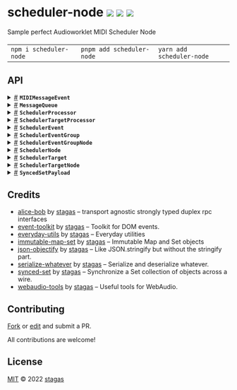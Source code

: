 <h1>
scheduler-node <a href="https://npmjs.org/package/scheduler-node"><img src="https://img.shields.io/badge/npm-v0.0.1-F00.svg?colorA=000"/></a> <a href="src"><img src="https://img.shields.io/badge/loc-486-FFF.svg?colorA=000"/></a> <a href="LICENSE"><img src="https://img.shields.io/badge/license-MIT-F0B.svg?colorA=000"/></a>
</h1>

<p></p>

Sample perfect Audioworklet MIDI Scheduler Node

<h4>
<table><tr><td title="Triple click to select and copy paste">
<code>npm i scheduler-node </code>
</td><td title="Triple click to select and copy paste">
<code>pnpm add scheduler-node </code>
</td><td title="Triple click to select and copy paste">
<code>yarn add scheduler-node</code>
</td></tr></table>
</h4>

## API

<p>  <details id="MIDIMessageEvent$190" title="Class" ><summary><span><a href="#MIDIMessageEvent$190">#</a></span>  <code><strong>MIDIMessageEvent</strong></code>    </summary>  <a href="src/midi.ts#L1">src/midi.ts#L1</a>  <ul>        <p>  <details id="constructor$191" title="Constructor" ><summary><span><a href="#constructor$191">#</a></span>  <code><strong>constructor</strong></code><em>(type, options)</em>    </summary>  <a href="src/midi.ts#L7">src/midi.ts#L7</a>  <ul>    <p>  <details id="new MIDIMessageEvent$192" title="ConstructorSignature" ><summary><span><a href="#new MIDIMessageEvent$192">#</a></span>  <code><strong>new MIDIMessageEvent</strong></code><em>()</em>    </summary>    <ul><p><a href="#MIDIMessageEvent$190">MIDIMessageEvent</a></p>      <p>  <details id="type$193" title="Parameter" ><summary><span><a href="#type$193">#</a></span>  <code><strong>type</strong></code>    </summary>    <ul><p>string</p>        </ul></details><details id="options$194" title="Parameter" ><summary><span><a href="#options$194">#</a></span>  <code><strong>options</strong></code>    </summary>    <ul><p>any</p>        </ul></details></p>  </ul></details></p>    </ul></details><details id="data$195" title="Property" ><summary><span><a href="#data$195">#</a></span>  <code><strong>data</strong></code>    </summary>  <a href="src/midi.ts#L2">src/midi.ts#L2</a>  <ul><p><span>Uint8Array</span></p>        </ul></details><details id="deltaFrame$199" title="Property" ><summary><span><a href="#deltaFrame$199">#</a></span>  <code><strong>deltaFrame</strong></code>    </summary>  <a href="src/midi.ts#L6">src/midi.ts#L6</a>  <ul><p>number</p>        </ul></details><details id="offsetFrame$198" title="Property" ><summary><span><a href="#offsetFrame$198">#</a></span>  <code><strong>offsetFrame</strong></code>    </summary>  <a href="src/midi.ts#L5">src/midi.ts#L5</a>  <ul><p>number</p>        </ul></details><details id="receivedFrame$197" title="Property" ><summary><span><a href="#receivedFrame$197">#</a></span>  <code><strong>receivedFrame</strong></code>    </summary>  <a href="src/midi.ts#L4">src/midi.ts#L4</a>  <ul><p>number</p>        </ul></details><details id="receivedTime$196" title="Property" ><summary><span><a href="#receivedTime$196">#</a></span>  <code><strong>receivedTime</strong></code>    </summary>  <a href="src/midi.ts#L3">src/midi.ts#L3</a>  <ul><p>number</p>        </ul></details></p></ul></details>  <details id="MessageQueue$120" title="Class" ><summary><span><a href="#MessageQueue$120">#</a></span>  <code><strong>MessageQueue</strong></code>    </summary>  <a href="src/message-queue.ts#L1">src/message-queue.ts#L1</a>  <ul>        <p>  <details id="constructor$121" title="Constructor" ><summary><span><a href="#constructor$121">#</a></span>  <code><strong>constructor</strong></code><em>(messageQueue)</em>    </summary>  <a href="src/message-queue.ts#L6">src/message-queue.ts#L6</a>  <ul>    <p>  <details id="new MessageQueue$122" title="ConstructorSignature" ><summary><span><a href="#new MessageQueue$122">#</a></span>  <code><strong>new MessageQueue</strong></code><em>()</em>    </summary>    <ul><p><a href="#MessageQueue$120">MessageQueue</a></p>      <p>  <details id="messageQueue$123" title="Parameter" ><summary><span><a href="#messageQueue$123">#</a></span>  <code><strong>messageQueue</strong></code>  <span><span>&nbsp;=&nbsp;</span>  <code>{}</code></span>  </summary>    <ul><p><span>Partial</span>&lt;<a href="#MessageQueue$120">MessageQueue</a>&gt;</p>        </ul></details></p>  </ul></details></p>    </ul></details><details id="buffer$124" title="Property" ><summary><span><a href="#buffer$124">#</a></span>  <code><strong>buffer</strong></code>  <span><span>&nbsp;=&nbsp;</span>  <code>...</code></span>  </summary>  <a href="src/message-queue.ts#L2">src/message-queue.ts#L2</a>  <ul><p><span>Float64Array</span> | <span>Float32Array</span></p>        </ul></details><details id="readPtr$129" title="Accessor" ><summary><span><a href="#readPtr$129">#</a></span>  <code><strong>readPtr</strong></code>    </summary>  <a href="src/message-queue.ts#L16">src/message-queue.ts#L16</a>  <ul>        </ul></details><details id="writePtr$133" title="Accessor" ><summary><span><a href="#writePtr$133">#</a></span>  <code><strong>writePtr</strong></code>    </summary>  <a href="src/message-queue.ts#L24">src/message-queue.ts#L24</a>  <ul>        </ul></details><details id="clear$137" title="Method" ><summary><span><a href="#clear$137">#</a></span>  <code><strong>clear</strong></code><em>()</em>    </summary>  <a href="src/message-queue.ts#L32">src/message-queue.ts#L32</a>  <ul>    <p>      <p><strong>clear</strong><em>()</em>  &nbsp;=&gt;  <ul><a href="#MessageQueue$120">MessageQueue</a></ul></p></p>    </ul></details><details id="push$139" title="Method" ><summary><span><a href="#push$139">#</a></span>  <code><strong>push</strong></code><em>(values)</em>    </summary>  <a href="src/message-queue.ts#L39">src/message-queue.ts#L39</a>  <ul>    <p>    <details id="values$141" title="Parameter" ><summary><span><a href="#values$141">#</a></span>  <code><strong>values</strong></code>    </summary>    <ul><p>number  []</p>        </ul></details>  <p><strong>push</strong><em>(values)</em>  &nbsp;=&gt;  <ul>void</ul></p></p>    </ul></details><details id="shift$142" title="Method" ><summary><span><a href="#shift$142">#</a></span>  <code><strong>shift</strong></code><em>()</em>    </summary>  <a href="src/message-queue.ts#L48">src/message-queue.ts#L48</a>  <ul>    <p>      <p><strong>shift</strong><em>()</em>  &nbsp;=&gt;  <ul>undefined | number</ul></p></p>    </ul></details><details id="slice$144" title="Method" ><summary><span><a href="#slice$144">#</a></span>  <code><strong>slice</strong></code><em>(length)</em>    </summary>  <a href="src/message-queue.ts#L64">src/message-queue.ts#L64</a>  <ul>    <p>    <details id="length$146" title="Parameter" ><summary><span><a href="#length$146">#</a></span>  <code><strong>length</strong></code>    </summary>    <ul><p>number</p>        </ul></details>  <p><strong>slice</strong><em>(length)</em>  &nbsp;=&gt;  <ul>undefined | <span>Float64Array</span> | <span>Float32Array</span></ul></p></p>    </ul></details><details id="toJSON$125" title="Method" ><summary><span><a href="#toJSON$125">#</a></span>  <code><strong>toJSON</strong></code><em>()</em>    </summary>  <a href="src/message-queue.ts#L10">src/message-queue.ts#L10</a>  <ul>    <p>      <p><strong>toJSON</strong><em>()</em>  &nbsp;=&gt;  <ul>{<p>  <details id="buffer$128" title="Property" ><summary><span><a href="#buffer$128">#</a></span>  <code><strong>buffer</strong></code>  <span><span>&nbsp;=&nbsp;</span>  <code>...</code></span>  </summary>    <ul><p><span>Float64Array</span> | <span>Float32Array</span></p>        </ul></details></p>}</ul></p></p>    </ul></details></p></ul></details>  <details id="SchedulerProcessor$147" title="Class" ><summary><span><a href="#SchedulerProcessor$147">#</a></span>  <code><strong>SchedulerProcessor</strong></code>    </summary>  <a href="src/scheduler-processor.ts#L10">src/scheduler-processor.ts#L10</a>  <ul>        <p>  <details id="constructor$148" title="Constructor" ><summary><span><a href="#constructor$148">#</a></span>  <code><strong>constructor</strong></code><em>()</em>    </summary>  <a href="src/scheduler-processor.ts#L29">src/scheduler-processor.ts#L29</a>  <ul>    <p>  <details id="new SchedulerProcessor$149" title="ConstructorSignature" ><summary><span><a href="#new SchedulerProcessor$149">#</a></span>  <code><strong>new SchedulerProcessor</strong></code><em>()</em>    </summary>    <ul><p><a href="#SchedulerProcessor$147">SchedulerProcessor</a></p>        </ul></details></p>    </ul></details><details id="adjustedStartTime$156" title="Property" ><summary><span><a href="#adjustedStartTime$156">#</a></span>  <code><strong>adjustedStartTime</strong></code>  <span><span>&nbsp;=&nbsp;</span>  <code>0</code></span>  </summary>  <a href="src/scheduler-processor.ts#L19">src/scheduler-processor.ts#L19</a>  <ul><p>number</p>        </ul></details><details id="blockSize$150" title="Property" ><summary><span><a href="#blockSize$150">#</a></span>  <code><strong>blockSize</strong></code>  <span><span>&nbsp;=&nbsp;</span>  <code>128</code></span>  </summary>  <a href="src/scheduler-processor.ts#L11">src/scheduler-processor.ts#L11</a>  <ul><p>number</p>        </ul></details><details id="coeff$154" title="Property" ><summary><span><a href="#coeff$154">#</a></span>  <code><strong>coeff</strong></code>  <span><span>&nbsp;=&nbsp;</span>  <code>1</code></span>  </summary>  <a href="src/scheduler-processor.ts#L17">src/scheduler-processor.ts#L17</a>  <ul><p>number</p>        </ul></details><details id="eventGroups$158" title="Property" ><summary><span><a href="#eventGroups$158">#</a></span>  <code><strong>eventGroups</strong></code>  <span><span>&nbsp;=&nbsp;</span>  <code>...</code></span>  </summary>  <a href="src/scheduler-processor.ts#L22">src/scheduler-processor.ts#L22</a>  <ul><p><span>SyncedSet</span>&lt;<a href="#SchedulerEventGroup$24">SchedulerEventGroup</a>, <code>null</code>&gt;</p>        </ul></details><details id="playbackStartTime$155" title="Property" ><summary><span><a href="#playbackStartTime$155">#</a></span>  <code><strong>playbackStartTime</strong></code>  <span><span>&nbsp;=&nbsp;</span>  <code>0</code></span>  </summary>  <a href="src/scheduler-processor.ts#L18">src/scheduler-processor.ts#L18</a>  <ul><p>number</p>        </ul></details><details id="running$157" title="Property" ><summary><span><a href="#running$157">#</a></span>  <code><strong>running</strong></code>  <span><span>&nbsp;=&nbsp;</span>  <code>false</code></span>  </summary>  <a href="src/scheduler-processor.ts#L20">src/scheduler-processor.ts#L20</a>  <ul><p>boolean</p>        </ul></details><details id="process$167" title="Method" ><summary><span><a href="#process$167">#</a></span>  <code><strong>process</strong></code><em>()</em>    </summary>  <a href="src/scheduler-processor.ts#L65">src/scheduler-processor.ts#L65</a>  <ul>    <p>      <p><strong>process</strong><em>()</em>  &nbsp;=&gt;  <ul>boolean</ul></p></p>    </ul></details><details id="setBpm$164" title="Method" ><summary><span><a href="#setBpm$164">#</a></span>  <code><strong>setBpm</strong></code><em>(bpm)</em>    </summary>  <a href="src/scheduler-processor.ts#L54">src/scheduler-processor.ts#L54</a>  <ul>    <p>    <details id="bpm$166" title="Parameter" ><summary><span><a href="#bpm$166">#</a></span>  <code><strong>bpm</strong></code>    </summary>    <ul><p>number</p>        </ul></details>  <p><strong>setBpm</strong><em>(bpm)</em>  &nbsp;=&gt;  <ul>void</ul></p></p>    </ul></details><details id="start$159" title="Method" ><summary><span><a href="#start$159">#</a></span>  <code><strong>start</strong></code><em>(playbackStartTime)</em>    </summary>  <a href="src/scheduler-processor.ts#L43">src/scheduler-processor.ts#L43</a>  <ul>    <p>    <details id="playbackStartTime$161" title="Parameter" ><summary><span><a href="#playbackStartTime$161">#</a></span>  <code><strong>playbackStartTime</strong></code>  <span><span>&nbsp;=&nbsp;</span>  <code>currentTime</code></span>  </summary>    <ul><p>number</p>        </ul></details>  <p><strong>start</strong><em>(playbackStartTime)</em>  &nbsp;=&gt;  <ul><span>Promise</span>&lt;number&gt;</ul></p></p>    </ul></details><details id="stop$162" title="Method" ><summary><span><a href="#stop$162">#</a></span>  <code><strong>stop</strong></code><em>()</em>    </summary>  <a href="src/scheduler-processor.ts#L50">src/scheduler-processor.ts#L50</a>  <ul>    <p>      <p><strong>stop</strong><em>()</em>  &nbsp;=&gt;  <ul>void</ul></p></p>    </ul></details></p></ul></details>  <details id="SchedulerTargetProcessor$169" title="Class" ><summary><span><a href="#SchedulerTargetProcessor$169">#</a></span>  <code><strong>SchedulerTargetProcessor</strong></code>    </summary>  <a href="src/scheduler-target-processor.ts#L10">src/scheduler-target-processor.ts#L10</a>  <ul>        <p>  <details id="constructor$170" title="Constructor" ><summary><span><a href="#constructor$170">#</a></span>  <code><strong>constructor</strong></code><em>()</em>    </summary>  <a href="src/scheduler-target-processor.ts#L13">src/scheduler-target-processor.ts#L13</a>  <ul>    <p>  <details id="new SchedulerTargetProcessor$171" title="ConstructorSignature" ><summary><span><a href="#new SchedulerTargetProcessor$171">#</a></span>  <code><strong>new SchedulerTargetProcessor</strong></code><em>()</em>    </summary>    <ul><p><a href="#SchedulerTargetProcessor$169">SchedulerTargetProcessor</a></p>        </ul></details></p>    </ul></details><details id="init$173" title="Method" ><summary><span><a href="#init$173">#</a></span>  <code><strong>init</strong></code><em>(buffer)</em>    </summary>  <a href="src/scheduler-target-processor.ts#L24">src/scheduler-target-processor.ts#L24</a>  <ul>    <p>    <details id="buffer$175" title="Parameter" ><summary><span><a href="#buffer$175">#</a></span>  <code><strong>buffer</strong></code>    </summary>    <ul><p><span>Float64Array</span> | <span>Float32Array</span></p>        </ul></details>  <p><strong>init</strong><em>(buffer)</em>  &nbsp;=&gt;  <ul><span>Promise</span>&lt;void&gt;</ul></p></p>    </ul></details><details id="process$185" title="Method" ><summary><span><a href="#process$185">#</a></span>  <code><strong>process</strong></code><em>(inputs, outputs, parameters)</em>    </summary>  <a href="src/scheduler-target-processor.ts#L37">src/scheduler-target-processor.ts#L37</a>  <ul>    <p>    <details id="inputs$187" title="Parameter" ><summary><span><a href="#inputs$187">#</a></span>  <code><strong>inputs</strong></code>    </summary>    <ul><p><span>Float32Array</span>  []  []</p>        </ul></details><details id="outputs$188" title="Parameter" ><summary><span><a href="#outputs$188">#</a></span>  <code><strong>outputs</strong></code>    </summary>    <ul><p><span>Float32Array</span>  []  []</p>        </ul></details><details id="parameters$189" title="Parameter" ><summary><span><a href="#parameters$189">#</a></span>  <code><strong>parameters</strong></code>    </summary>    <ul><p><span>Record</span>&lt;string, <span>Float32Array</span>&gt;</p>        </ul></details>  <p><strong>process</strong><em>(inputs, outputs, parameters)</em>  &nbsp;=&gt;  <ul>boolean</ul></p></p>    </ul></details><details id="processMidiEvents$176" title="Method" ><summary><span><a href="#processMidiEvents$176">#</a></span>  <code><strong>processMidiEvents</strong></code><em>(midiEvents)</em>    </summary>  <a href="src/scheduler-target-processor.ts#L28">src/scheduler-target-processor.ts#L28</a>  <ul>    <p>    <details id="midiEvents$178" title="Parameter" ><summary><span><a href="#midiEvents$178">#</a></span>  <code><strong>midiEvents</strong></code>    </summary>    <ul><p><a href="#MIDIMessageEvent$190">MIDIMessageEvent</a>  []</p>        </ul></details>  <p><strong>processMidiEvents</strong><em>(midiEvents)</em>  &nbsp;=&gt;  <ul>void</ul></p></p>    </ul></details><details id="processWithMidi$179" title="Method" ><summary><span><a href="#processWithMidi$179">#</a></span>  <code><strong>processWithMidi</strong></code><em>(inputs, outputs, parameters, midiEvents)</em>    </summary>  <a href="src/scheduler-target-processor.ts#L30">src/scheduler-target-processor.ts#L30</a>  <ul>    <p>    <details id="inputs$181" title="Parameter" ><summary><span><a href="#inputs$181">#</a></span>  <code><strong>inputs</strong></code>    </summary>    <ul><p><span>Float32Array</span>  []  []</p>        </ul></details><details id="outputs$182" title="Parameter" ><summary><span><a href="#outputs$182">#</a></span>  <code><strong>outputs</strong></code>    </summary>    <ul><p><span>Float32Array</span>  []  []</p>        </ul></details><details id="parameters$183" title="Parameter" ><summary><span><a href="#parameters$183">#</a></span>  <code><strong>parameters</strong></code>    </summary>    <ul><p><span>Record</span>&lt;string, <span>Float32Array</span>&gt;</p>        </ul></details><details id="midiEvents$184" title="Parameter" ><summary><span><a href="#midiEvents$184">#</a></span>  <code><strong>midiEvents</strong></code>    </summary>    <ul><p><a href="#MIDIMessageEvent$190">MIDIMessageEvent</a>  []</p>        </ul></details>  <p><strong>processWithMidi</strong><em>(inputs, outputs, parameters, midiEvents)</em>  &nbsp;=&gt;  <ul>boolean</ul></p></p>    </ul></details></p></ul></details><details id="SchedulerEvent$1" title="Class" ><summary><span><a href="#SchedulerEvent$1">#</a></span>  <code><strong>SchedulerEvent</strong></code>    </summary>  <a href="src/scheduler-event.ts#L9">src/scheduler-event.ts#L9</a>  <ul>        <p>  <details id="constructor$2" title="Constructor" ><summary><span><a href="#constructor$2">#</a></span>  <code><strong>constructor</strong></code><em>(data)</em>    </summary>  <a href="src/scheduler-event.ts#L14">src/scheduler-event.ts#L14</a>  <ul>    <p>  <details id="new SchedulerEvent$3" title="ConstructorSignature" ><summary><span><a href="#new SchedulerEvent$3">#</a></span>  <code><strong>new SchedulerEvent</strong></code><em>()</em>    </summary>    <ul><p><a href="#SchedulerEvent$1">SchedulerEvent</a></p>      <p>  <details id="data$4" title="Parameter" ><summary><span><a href="#data$4">#</a></span>  <code><strong>data</strong></code>  <span><span>&nbsp;=&nbsp;</span>  <code>{}</code></span>  </summary>    <ul><p><span>Partial</span>&lt;<a href="#SchedulerEvent$1">SchedulerEvent</a>&gt;</p>        </ul></details></p>  </ul></details></p>    </ul></details><details id="id$5" title="Property" ><summary><span><a href="#id$5">#</a></span>  <code><strong>id</strong></code>  <span><span>&nbsp;=&nbsp;</span>  <code>...</code></span>  </summary>  <a href="src/scheduler-event.ts#L10">src/scheduler-event.ts#L10</a>  <ul><p>string</p>        </ul></details><details id="midiEvent$6" title="Property" ><summary><span><a href="#midiEvent$6">#</a></span>  <code><strong>midiEvent</strong></code>  <span><span>&nbsp;=&nbsp;</span>  <code>...</code></span>  </summary>  <a href="src/scheduler-event.ts#L12">src/scheduler-event.ts#L12</a>  <ul><p>{<p>  <details id="data$8" title="Property" ><summary><span><a href="#data$8">#</a></span>  <code><strong>data</strong></code>  <span><span>&nbsp;=&nbsp;</span>  <code>...</code></span>  </summary>    <ul><p><span>Uint8Array</span></p>        </ul></details><details id="receivedTime$9" title="Property" ><summary><span><a href="#receivedTime$9">#</a></span>  <code><strong>receivedTime</strong></code>  <span><span>&nbsp;=&nbsp;</span>  <code>0</code></span>  </summary>    <ul><p>number</p>        </ul></details></p>}</p>        </ul></details><details id="toJSON$10" title="Method" ><summary><span><a href="#toJSON$10">#</a></span>  <code><strong>toJSON</strong></code><em>()</em>    </summary>  <a href="src/scheduler-event.ts#L22">src/scheduler-event.ts#L22</a>  <ul>    <p>      <p><strong>toJSON</strong><em>()</em>  &nbsp;=&gt;  <ul>{<p>  <details id="id$13" title="Property" ><summary><span><a href="#id$13">#</a></span>  <code><strong>id</strong></code>  <span><span>&nbsp;=&nbsp;</span>  <code>...</code></span>  </summary>    <ul><p>string</p>        </ul></details><details id="midiEvent$14" title="Property" ><summary><span><a href="#midiEvent$14">#</a></span>  <code><strong>midiEvent</strong></code>  <span><span>&nbsp;=&nbsp;</span>  <code>...</code></span>  </summary>    <ul><p>{<p>  <details id="data$17" title="Property" ><summary><span><a href="#data$17">#</a></span>  <code><strong>data</strong></code>  <span><span>&nbsp;=&nbsp;</span>  <code>...</code></span>  </summary>    <ul><p><span>Uint8Array</span></p>        </ul></details><details id="receivedTime$16" title="Property" ><summary><span><a href="#receivedTime$16">#</a></span>  <code><strong>receivedTime</strong></code>  <span><span>&nbsp;=&nbsp;</span>  <code>...</code></span>  </summary>    <ul><p>number</p>        </ul></details></p>}</p>        </ul></details></p>}</ul></p></p>    </ul></details></p></ul></details><details id="SchedulerEventGroup$24" title="Class" ><summary><span><a href="#SchedulerEventGroup$24">#</a></span>  <code><strong>SchedulerEventGroup</strong></code>    </summary>  <a href="src/scheduler-event.ts#L43">src/scheduler-event.ts#L43</a>  <ul>        <p>  <details id="constructor$25" title="Constructor" ><summary><span><a href="#constructor$25">#</a></span>  <code><strong>constructor</strong></code><em>(eventGroup)</em>    </summary>  <a href="src/scheduler-event.ts#L56">src/scheduler-event.ts#L56</a>  <ul>    <p>  <details id="new SchedulerEventGroup$26" title="ConstructorSignature" ><summary><span><a href="#new SchedulerEventGroup$26">#</a></span>  <code><strong>new SchedulerEventGroup</strong></code><em>()</em>    </summary>    <ul><p><a href="#SchedulerEventGroup$24">SchedulerEventGroup</a></p>      <p>  <details id="eventGroup$27" title="Parameter" ><summary><span><a href="#eventGroup$27">#</a></span>  <code><strong>eventGroup</strong></code>  <span><span>&nbsp;=&nbsp;</span>  <code>{}</code></span>  </summary>    <ul><p><span>Partial</span>&lt;<a href="#SchedulerEventGroup$24">SchedulerEventGroup</a>&gt;</p>        </ul></details></p>  </ul></details></p>    </ul></details><details id="events$30" title="Property" ><summary><span><a href="#events$30">#</a></span>  <code><strong>events</strong></code>  <span><span>&nbsp;=&nbsp;</span>  <code>...</code></span>  </summary>  <a href="src/scheduler-event.ts#L47">src/scheduler-event.ts#L47</a>  <ul><p><span>ImmSet</span>&lt;<a href="#SchedulerEvent$1">SchedulerEvent</a>&gt;</p>        </ul></details><details id="id$28" title="Property" ><summary><span><a href="#id$28">#</a></span>  <code><strong>id</strong></code>  <span><span>&nbsp;=&nbsp;</span>  <code>...</code></span>  </summary>  <a href="src/scheduler-event.ts#L44">src/scheduler-event.ts#L44</a>  <ul><p>string</p>        </ul></details><details id="loopPoints$31" title="Property" ><summary><span><a href="#loopPoints$31">#</a></span>  <code><strong>loopPoints</strong></code>  <span><span>&nbsp;=&nbsp;</span>  <code>...</code></span>  </summary>  <a href="src/scheduler-event.ts#L49">src/scheduler-event.ts#L49</a>  <ul><p><span>Float64Array</span></p>        </ul></details><details id="targets$29" title="Property" ><summary><span><a href="#targets$29">#</a></span>  <code><strong>targets</strong></code>  <span><span>&nbsp;=&nbsp;</span>  <code>...</code></span>  </summary>  <a href="src/scheduler-event.ts#L46">src/scheduler-event.ts#L46</a>  <ul><p><span>ImmSet</span>&lt;<a href="#SchedulerTarget$18">SchedulerTarget</a>&gt;</p>        </ul></details><details id="loop$39" title="Accessor" ><summary><span><a href="#loop$39">#</a></span>  <code><strong>loop</strong></code>    </summary>  <a href="src/scheduler-event.ts#L69">src/scheduler-event.ts#L69</a>  <ul>        </ul></details><details id="loopEnd$47" title="Accessor" ><summary><span><a href="#loopEnd$47">#</a></span>  <code><strong>loopEnd</strong></code>    </summary>  <a href="src/scheduler-event.ts#L83">src/scheduler-event.ts#L83</a>  <ul>        </ul></details><details id="loopStart$43" title="Accessor" ><summary><span><a href="#loopStart$43">#</a></span>  <code><strong>loopStart</strong></code>    </summary>  <a href="src/scheduler-event.ts#L76">src/scheduler-event.ts#L76</a>  <ul>        </ul></details><details id="replaceAllWithNotes$51" title="Method" ><summary><span><a href="#replaceAllWithNotes$51">#</a></span>  <code><strong>replaceAllWithNotes</strong></code><em>(notes)</em>    </summary>  <a href="src/scheduler-event.ts#L90">src/scheduler-event.ts#L90</a>  <ul>    <p>    <details id="notes$53" title="Parameter" ><summary><span><a href="#notes$53">#</a></span>  <code><strong>notes</strong></code>    </summary>    <ul><p>[  number, number, number, number  ]  []</p>        </ul></details>  <p><strong>replaceAllWithNotes</strong><em>(notes)</em>  &nbsp;=&gt;  <ul><span>MIDIMessageEvent</span>  []</ul></p></p>    </ul></details><details id="toJSON$32" title="Method" ><summary><span><a href="#toJSON$32">#</a></span>  <code><strong>toJSON</strong></code><em>()</em>    </summary>  <a href="src/scheduler-event.ts#L60">src/scheduler-event.ts#L60</a>  <ul>    <p>      <p><strong>toJSON</strong><em>()</em>  &nbsp;=&gt;  <ul>{<p>  <details id="events$37" title="Property" ><summary><span><a href="#events$37">#</a></span>  <code><strong>events</strong></code>  <span><span>&nbsp;=&nbsp;</span>  <code>...</code></span>  </summary>    <ul><p><span>ImmSet</span>&lt;<a href="#SchedulerEvent$1">SchedulerEvent</a>&gt;</p>        </ul></details><details id="id$35" title="Property" ><summary><span><a href="#id$35">#</a></span>  <code><strong>id</strong></code>  <span><span>&nbsp;=&nbsp;</span>  <code>...</code></span>  </summary>    <ul><p>string</p>        </ul></details><details id="loopPoints$38" title="Property" ><summary><span><a href="#loopPoints$38">#</a></span>  <code><strong>loopPoints</strong></code>  <span><span>&nbsp;=&nbsp;</span>  <code>...</code></span>  </summary>    <ul><p><span>Float64Array</span></p>        </ul></details><details id="targets$36" title="Property" ><summary><span><a href="#targets$36">#</a></span>  <code><strong>targets</strong></code>  <span><span>&nbsp;=&nbsp;</span>  <code>...</code></span>  </summary>    <ul><p><span>ImmSet</span>&lt;<a href="#SchedulerTarget$18">SchedulerTarget</a>&gt;</p>        </ul></details></p>}</ul></p></p>    </ul></details></p></ul></details><details id="SchedulerEventGroupNode$54" title="Class" ><summary><span><a href="#SchedulerEventGroupNode$54">#</a></span>  <code><strong>SchedulerEventGroupNode</strong></code>    </summary>  <a href="src/scheduler-event.ts#L108">src/scheduler-event.ts#L108</a>  <ul>        <p>  <details id="constructor$55" title="Constructor" ><summary><span><a href="#constructor$55">#</a></span>  <code><strong>constructor</strong></code><em>(schedulerNode)</em>    </summary>  <a href="src/scheduler-event.ts#L111">src/scheduler-event.ts#L111</a>  <ul>    <p>  <details id="new SchedulerEventGroupNode$56" title="ConstructorSignature" ><summary><span><a href="#new SchedulerEventGroupNode$56">#</a></span>  <code><strong>new SchedulerEventGroupNode</strong></code><em>()</em>    </summary>    <ul><p><a href="#SchedulerEventGroupNode$54">SchedulerEventGroupNode</a></p>      <p>  <details id="schedulerNode$57" title="Parameter" ><summary><span><a href="#schedulerNode$57">#</a></span>  <code><strong>schedulerNode</strong></code>    </summary>    <ul><p><a href="#SchedulerNode$71">SchedulerNode</a></p>        </ul></details></p>  </ul></details></p>    </ul></details><details id="eventGroup$58" title="Property" ><summary><span><a href="#eventGroup$58">#</a></span>  <code><strong>eventGroup</strong></code>  <span><span>&nbsp;=&nbsp;</span>  <code>...</code></span>  </summary>  <a href="src/scheduler-event.ts#L109">src/scheduler-event.ts#L109</a>  <ul><p><a href="#SchedulerEventGroup$24">SchedulerEventGroup</a></p>        </ul></details><details id="schedulerNode$59" title="Property" ><summary><span><a href="#schedulerNode$59">#</a></span>  <code><strong>schedulerNode</strong></code>    </summary>    <ul><p><a href="#SchedulerNode$71">SchedulerNode</a></p>        </ul></details><details id="connect$62" title="Method" ><summary><span><a href="#connect$62">#</a></span>  <code><strong>connect</strong></code><em>(targetNode)</em>    </summary>  <a href="src/scheduler-event.ts#L119">src/scheduler-event.ts#L119</a>  <ul>    <p>    <details id="targetNode$64" title="Parameter" ><summary><span><a href="#targetNode$64">#</a></span>  <code><strong>targetNode</strong></code>    </summary>    <ul><p><a href="#SchedulerTargetNode$105">SchedulerTargetNode</a></p>        </ul></details>  <p><strong>connect</strong><em>(targetNode)</em>  &nbsp;=&gt;  <ul><a href="#SchedulerTargetNode$105">SchedulerTargetNode</a></ul></p></p>    </ul></details><details id="destroy$60" title="Method" ><summary><span><a href="#destroy$60">#</a></span>  <code><strong>destroy</strong></code><em>()</em>    </summary>  <a href="src/scheduler-event.ts#L115">src/scheduler-event.ts#L115</a>  <ul>    <p>      <p><strong>destroy</strong><em>()</em>  &nbsp;=&gt;  <ul>void</ul></p></p>    </ul></details><details id="disconnect$65" title="Method" ><summary><span><a href="#disconnect$65">#</a></span>  <code><strong>disconnect</strong></code><em>(targetNode)</em>    </summary>  <a href="src/scheduler-event.ts#L125">src/scheduler-event.ts#L125</a>  <ul>    <p>    <details id="targetNode$67" title="Parameter" ><summary><span><a href="#targetNode$67">#</a></span>  <code><strong>targetNode</strong></code>    </summary>    <ul><p><a href="#SchedulerTargetNode$105">SchedulerTargetNode</a></p>        </ul></details>  <p><strong>disconnect</strong><em>(targetNode)</em>  &nbsp;=&gt;  <ul>void</ul></p></p>    </ul></details></p></ul></details><details id="SchedulerNode$71" title="Class" ><summary><span><a href="#SchedulerNode$71">#</a></span>  <code><strong>SchedulerNode</strong></code>    </summary>  <a href="src/scheduler-node.ts#L17">src/scheduler-node.ts#L17</a>  <ul>        <p>  <details id="constructor$79" title="Constructor" ><summary><span><a href="#constructor$79">#</a></span>  <code><strong>constructor</strong></code><em>(context)</em>    </summary>  <a href="src/scheduler-node.ts#L64">src/scheduler-node.ts#L64</a>  <ul>    <p>  <details id="new SchedulerNode$80" title="ConstructorSignature" ><summary><span><a href="#new SchedulerNode$80">#</a></span>  <code><strong>new SchedulerNode</strong></code><em>()</em>    </summary>    <ul><p><a href="#SchedulerNode$71">SchedulerNode</a></p>      <p>  <details id="context$81" title="Parameter" ><summary><span><a href="#context$81">#</a></span>  <code><strong>context</strong></code>    </summary>    <ul><p><span>BaseAudioContext</span></p>        </ul></details></p>  </ul></details></p>    </ul></details><details id="context$91" title="Property" ><summary><span><a href="#context$91">#</a></span>  <code><strong>context</strong></code>    </summary>    <ul><p><span>BaseAudioContext</span></p>        </ul></details><details id="eventGroups$85" title="Property" ><summary><span><a href="#eventGroups$85">#</a></span>  <code><strong>eventGroups</strong></code>  <span><span>&nbsp;=&nbsp;</span>  <code>...</code></span>  </summary>  <a href="src/scheduler-node.ts#L37">src/scheduler-node.ts#L37</a>  <ul><p><span>SyncedSet</span>&lt;<a href="#SchedulerEventGroup$24">SchedulerEventGroup</a>, <a href="#SyncedSetPayload$68">SyncedSetPayload</a>&gt;</p>        </ul></details><details id="node$82" title="Property" ><summary><span><a href="#node$82">#</a></span>  <code><strong>node</strong></code>    </summary>  <a href="src/scheduler-node.ts#L32">src/scheduler-node.ts#L32</a>  <ul><p><span>AudioWorkletNode</span></p>        </ul></details><details id="targetNodes$84" title="Property" ><summary><span><a href="#targetNodes$84">#</a></span>  <code><strong>targetNodes</strong></code>  <span><span>&nbsp;=&nbsp;</span>  <code>...</code></span>  </summary>  <a href="src/scheduler-node.ts#L35">src/scheduler-node.ts#L35</a>  <ul><p><span>Set</span>&lt;<a href="#SchedulerTargetNode$105">SchedulerTargetNode</a>&gt;</p>        </ul></details><details id="worklet$83" title="Property" ><summary><span><a href="#worklet$83">#</a></span>  <code><strong>worklet</strong></code>    </summary>  <a href="src/scheduler-node.ts#L33">src/scheduler-node.ts#L33</a>  <ul><p><span>Agent</span>&lt;<a href="#SchedulerProcessor$147">SchedulerProcessor</a>, <a href="#SchedulerNode$71">SchedulerNode</a>&gt;</p>        </ul></details><details id="connect$99" title="Method" ><summary><span><a href="#connect$99">#</a></span>  <code><strong>connect</strong></code><em>(targetNode)</em>    </summary>  <a href="src/scheduler-node.ts#L91">src/scheduler-node.ts#L91</a>  <ul>    <p>    <details id="targetNode$101" title="Parameter" ><summary><span><a href="#targetNode$101">#</a></span>  <code><strong>targetNode</strong></code>    </summary>    <ul><p><a href="#SchedulerTargetNode$105">SchedulerTargetNode</a></p>        </ul></details>  <p><strong>connect</strong><em>(targetNode)</em>  &nbsp;=&gt;  <ul><a href="#SchedulerTargetNode$105">SchedulerTargetNode</a></ul></p></p>    </ul></details><details id="createEventGroup$86" title="Method" ><summary><span><a href="#createEventGroup$86">#</a></span>  <code><strong>createEventGroup</strong></code><em>()</em>    </summary>  <a href="src/scheduler-node.ts#L54">src/scheduler-node.ts#L54</a>  <ul>    <p>      <p><strong>createEventGroup</strong><em>()</em>  &nbsp;=&gt;  <ul><a href="#SchedulerEventGroup$24">SchedulerEventGroup</a></ul></p></p>    </ul></details><details id="disconnect$102" title="Method" ><summary><span><a href="#disconnect$102">#</a></span>  <code><strong>disconnect</strong></code><em>(targetNode)</em>    </summary>  <a href="src/scheduler-node.ts#L98">src/scheduler-node.ts#L98</a>  <ul>    <p>    <details id="targetNode$104" title="Parameter" ><summary><span><a href="#targetNode$104">#</a></span>  <code><strong>targetNode</strong></code>    </summary>    <ul><p><a href="#SchedulerTargetNode$105">SchedulerTargetNode</a></p>        </ul></details>  <p><strong>disconnect</strong><em>(targetNode)</em>  &nbsp;=&gt;  <ul>void</ul></p></p>    </ul></details><details id="removeEventGroup$88" title="Method" ><summary><span><a href="#removeEventGroup$88">#</a></span>  <code><strong>removeEventGroup</strong></code><em>(eventGroup)</em>    </summary>  <a href="src/scheduler-node.ts#L60">src/scheduler-node.ts#L60</a>  <ul>    <p>    <details id="eventGroup$90" title="Parameter" ><summary><span><a href="#eventGroup$90">#</a></span>  <code><strong>eventGroup</strong></code>    </summary>    <ul><p><a href="#SchedulerEventGroup$24">SchedulerEventGroup</a></p>        </ul></details>  <p><strong>removeEventGroup</strong><em>(eventGroup)</em>  &nbsp;=&gt;  <ul>void</ul></p></p>    </ul></details><details id="setBpm$96" title="Method" ><summary><span><a href="#setBpm$96">#</a></span>  <code><strong>setBpm</strong></code><em>(bpm)</em>    </summary>  <a href="src/scheduler-node.ts#L87">src/scheduler-node.ts#L87</a>  <ul>    <p>    <details id="bpm$98" title="Parameter" ><summary><span><a href="#bpm$98">#</a></span>  <code><strong>bpm</strong></code>    </summary>    <ul><p>number</p>        </ul></details>  <p><strong>setBpm</strong><em>(bpm)</em>  &nbsp;=&gt;  <ul>void</ul></p></p>    </ul></details><details id="start$92" title="Method" ><summary><span><a href="#start$92">#</a></span>  <code><strong>start</strong></code><em>()</em>    </summary>  <a href="src/scheduler-node.ts#L79">src/scheduler-node.ts#L79</a>  <ul>    <p>      <p><strong>start</strong><em>()</em>  &nbsp;=&gt;  <ul><span>Promise</span>&lt;number&gt;</ul></p></p>    </ul></details><details id="stop$94" title="Method" ><summary><span><a href="#stop$94">#</a></span>  <code><strong>stop</strong></code><em>()</em>    </summary>  <a href="src/scheduler-node.ts#L83">src/scheduler-node.ts#L83</a>  <ul>    <p>      <p><strong>stop</strong><em>()</em>  &nbsp;=&gt;  <ul>void</ul></p></p>    </ul></details><details id="create$76" title="Method" ><summary><span><a href="#create$76">#</a></span>  <code><strong>create</strong></code><em>(context)</em>    </summary>  <a href="src/scheduler-node.ts#L27">src/scheduler-node.ts#L27</a>  <ul>    <p>    <details id="context$78" title="Parameter" ><summary><span><a href="#context$78">#</a></span>  <code><strong>context</strong></code>    </summary>    <ul><p><span>BaseAudioContext</span></p>        </ul></details>  <p><strong>create</strong><em>(context)</em>  &nbsp;=&gt;  <ul><span>Promise</span>&lt;<a href="#SchedulerNode$71">SchedulerNode</a>&gt;</ul></p></p>    </ul></details><details id="register$73" title="Method" ><summary><span><a href="#register$73">#</a></span>  <code><strong>register</strong></code><em>(context)</em>    </summary>  <a href="src/scheduler-node.ts#L20">src/scheduler-node.ts#L20</a>  <ul>    <p>    <details id="context$75" title="Parameter" ><summary><span><a href="#context$75">#</a></span>  <code><strong>context</strong></code>    </summary>    <ul><p><span>BaseAudioContext</span></p>        </ul></details>  <p><strong>register</strong><em>(context)</em>  &nbsp;=&gt;  <ul><span>Promise</span>&lt;void&gt;</ul></p></p>    </ul></details></p></ul></details><details id="SchedulerTarget$18" title="Class" ><summary><span><a href="#SchedulerTarget$18">#</a></span>  <code><strong>SchedulerTarget</strong></code>    </summary>  <a href="src/scheduler-event.ts#L33">src/scheduler-event.ts#L33</a>  <ul>        <p>  <details id="constructor$19" title="Constructor" ><summary><span><a href="#constructor$19">#</a></span>  <code><strong>constructor</strong></code><em>(data)</em>    </summary>  <a href="src/scheduler-event.ts#L38">src/scheduler-event.ts#L38</a>  <ul>    <p>  <details id="new SchedulerTarget$20" title="ConstructorSignature" ><summary><span><a href="#new SchedulerTarget$20">#</a></span>  <code><strong>new SchedulerTarget</strong></code><em>()</em>    </summary>    <ul><p><a href="#SchedulerTarget$18">SchedulerTarget</a></p>      <p>  <details id="data$21" title="Parameter" ><summary><span><a href="#data$21">#</a></span>  <code><strong>data</strong></code>  <span><span>&nbsp;=&nbsp;</span>  <code>{}</code></span>  </summary>    <ul><p><span>Partial</span>&lt;<a href="#SchedulerTarget$18">SchedulerTarget</a>&gt;</p>        </ul></details></p>  </ul></details></p>    </ul></details><details id="id$22" title="Property" ><summary><span><a href="#id$22">#</a></span>  <code><strong>id</strong></code>  <span><span>&nbsp;=&nbsp;</span>  <code>...</code></span>  </summary>  <a href="src/scheduler-event.ts#L34">src/scheduler-event.ts#L34</a>  <ul><p>string</p>        </ul></details><details id="midiQueue$23" title="Property" ><summary><span><a href="#midiQueue$23">#</a></span>  <code><strong>midiQueue</strong></code>  <span><span>&nbsp;=&nbsp;</span>  <code>...</code></span>  </summary>  <a href="src/scheduler-event.ts#L36">src/scheduler-event.ts#L36</a>  <ul><p><a href="#MessageQueue$120">MessageQueue</a></p>        </ul></details></p></ul></details><details id="SchedulerTargetNode$105" title="Class" ><summary><span><a href="#SchedulerTargetNode$105">#</a></span>  <code><strong>SchedulerTargetNode</strong></code>    </summary>  <a href="src/scheduler-target-node.ts#L6">src/scheduler-target-node.ts#L6</a>  <ul>        <p>  <details id="constructor$106" title="Constructor" ><summary><span><a href="#constructor$106">#</a></span>  <code><strong>constructor</strong></code><em>(context, name, options)</em>    </summary>  <a href="src/scheduler-target-node.ts#L13">src/scheduler-target-node.ts#L13</a>  <ul>    <p>  <details id="new SchedulerTargetNode$107" title="ConstructorSignature" ><summary><span><a href="#new SchedulerTargetNode$107">#</a></span>  <code><strong>new SchedulerTargetNode</strong></code><em>()</em>    </summary>    <ul><p><a href="#SchedulerTargetNode$105">SchedulerTargetNode</a></p>      <p>  <details id="context$108" title="Parameter" ><summary><span><a href="#context$108">#</a></span>  <code><strong>context</strong></code>    </summary>    <ul><p><span>BaseAudioContext</span></p>        </ul></details><details id="name$109" title="Parameter" ><summary><span><a href="#name$109">#</a></span>  <code><strong>name</strong></code>    </summary>    <ul><p>string</p>        </ul></details><details id="options$110" title="Parameter" ><summary><span><a href="#options$110">#</a></span>  <code><strong>options</strong></code>  <span><span>&nbsp;=&nbsp;</span>  <code>{}</code></span>  </summary>    <ul><p><span>AudioWorkletNodeOptions</span></p>        </ul></details></p>  </ul></details></p>    </ul></details><details id="id$111" title="Property" ><summary><span><a href="#id$111">#</a></span>  <code><strong>id</strong></code>  <span><span>&nbsp;=&nbsp;</span>  <code>...</code></span>  </summary>  <a href="src/scheduler-target-node.ts#L7">src/scheduler-target-node.ts#L7</a>  <ul><p>string</p>        </ul></details><details id="schedulerTarget$112" title="Property" ><summary><span><a href="#schedulerTarget$112">#</a></span>  <code><strong>schedulerTarget</strong></code>  <span><span>&nbsp;=&nbsp;</span>  <code>...</code></span>  </summary>  <a href="src/scheduler-target-node.ts#L9">src/scheduler-target-node.ts#L9</a>  <ul><p><a href="#SchedulerTarget$18">SchedulerTarget</a></p>        </ul></details><details id="worklet$113" title="Property" ><summary><span><a href="#worklet$113">#</a></span>  <code><strong>worklet</strong></code>    </summary>  <a href="src/scheduler-target-node.ts#L11">src/scheduler-target-node.ts#L11</a>  <ul><p><span>Agent</span>&lt;<a href="#SchedulerTargetProcessor$169">SchedulerTargetProcessor</a>, <a href="#SchedulerTargetNode$105">SchedulerTargetNode</a>&gt;</p>        </ul></details><details id="init$114" title="Method" ><summary><span><a href="#init$114">#</a></span>  <code><strong>init</strong></code><em>()</em>    </summary>  <a href="src/scheduler-target-node.ts#L29">src/scheduler-target-node.ts#L29</a>  <ul>    <p>      <p><strong>init</strong><em>()</em>  &nbsp;=&gt;  <ul><span>Promise</span>&lt;void&gt;</ul></p></p>    </ul></details><details id="processMidiEvent$116" title="Method" ><summary><span><a href="#processMidiEvent$116">#</a></span>  <code><strong>processMidiEvent</strong></code><em>(midiEvent)</em>    </summary>  <a href="src/scheduler-target-node.ts#L33">src/scheduler-target-node.ts#L33</a>  <ul>    <p>    <details id="midiEvent$118" title="Parameter" ><summary><span><a href="#midiEvent$118">#</a></span>  <code><strong>midiEvent</strong></code>    </summary>    <ul><p><span>MIDIMessageEvent</span></p>        </ul></details>  <p><strong>processMidiEvent</strong><em>(midiEvent)</em>  &nbsp;=&gt;  <ul>void</ul></p></p>    </ul></details></p></ul></details><details id="SyncedSetPayload$68" title="Interface" ><summary><span><a href="#SyncedSetPayload$68">#</a></span>  <code><strong>SyncedSetPayload</strong></code>    </summary>  <a href="src/scheduler-node.ts#L12">src/scheduler-node.ts#L12</a>  <ul>        <p>  <details id="events$70" title="Property" ><summary><span><a href="#events$70">#</a></span>  <code><strong>events</strong></code>    </summary>  <a href="src/scheduler-node.ts#L14">src/scheduler-node.ts#L14</a>  <ul><p><span>ImmSet</span>&lt;<a href="#SchedulerEvent$1">SchedulerEvent</a>&gt;</p>        </ul></details><details id="targets$69" title="Property" ><summary><span><a href="#targets$69">#</a></span>  <code><strong>targets</strong></code>    </summary>  <a href="src/scheduler-node.ts#L13">src/scheduler-node.ts#L13</a>  <ul><p><span>ImmSet</span>&lt;<a href="#SchedulerTarget$18">SchedulerTarget</a>&gt;</p>        </ul></details></p></ul></details></p>

## Credits

- [alice-bob](https://npmjs.org/package/alice-bob) by [stagas](https://github.com/stagas) &ndash; transport agnostic strongly typed duplex rpc interfaces
- [event-toolkit](https://npmjs.org/package/event-toolkit) by [stagas](https://github.com/stagas) &ndash; Toolkit for DOM events.
- [everyday-utils](https://npmjs.org/package/everyday-utils) by [stagas](https://github.com/stagas) &ndash; Everyday utilities
- [immutable-map-set](https://npmjs.org/package/immutable-map-set) by [stagas](https://github.com/stagas) &ndash; Immutable Map and Set objects
- [json-objectify](https://npmjs.org/package/json-objectify) by [stagas](https://github.com/stagas) &ndash; Like JSON.stringify but without the stringify part.
- [serialize-whatever](https://npmjs.org/package/serialize-whatever) by [stagas](https://github.com/stagas) &ndash; Serialize and deserialize whatever.
- [synced-set](https://npmjs.org/package/synced-set) by [stagas](https://github.com/stagas) &ndash; Synchronize a Set collection of objects across a wire.
- [webaudio-tools](https://npmjs.org/package/webaudio-tools) by [stagas](https://github.com/stagas) &ndash; Useful tools for WebAudio.

## Contributing

[Fork](https://github.com/stagas/scheduler-node/fork) or [edit](https://github.dev/stagas/scheduler-node) and submit a PR.

All contributions are welcome!

## License

<a href="LICENSE">MIT</a> &copy; 2022 [stagas](https://github.com/stagas)
